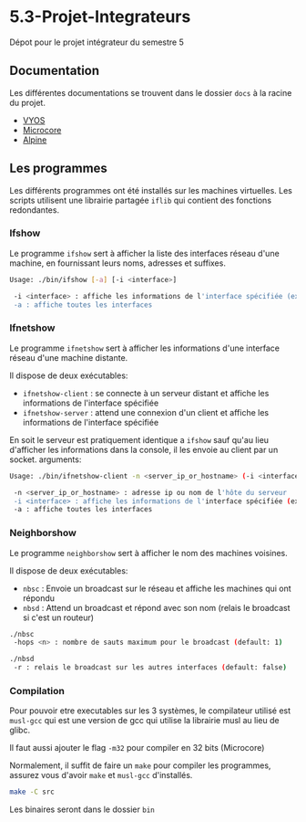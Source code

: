 # 5.3-Projet-Integrateurs

Dépot pour le projet intégrateur du semestre 5

## Documentation 
Les différentes documentations se trouvent dans le dossier `docs` à la racine du projet.
- [VYOS](docs/VYOS.md)
- [Microcore](docs/Microcore.md)
- [Alpine](docs/Alpine.md)

## Les programmes
Les différents programmes ont été installés sur les machines virtuelles.
Les scripts utilisent une librairie partagée `iflib` qui contient des fonctions redondantes.

### Ifshow
Le programme ``ifshow`` sert à afficher la liste des interfaces réseau d'une machine, en fournissant leurs noms, adresses et suffixes.

```bash
Usage: ./bin/ifshow [-a] [-i <interface>]

 -i <interface> : affiche les informations de l'interface spécifiée (ex: eth0)
 -a : affiche toutes les interfaces
```


### Ifnetshow 
Le programme ``ifnetshow`` sert à afficher les informations d'une interface réseau d'une machine distante.

Il dispose de deux exécutables:
- `ifnetshow-client` : se connecte à un serveur distant et affiche les informations de l'interface spécifiée
- `ifnetshow-server` : attend une connexion d'un client et affiche les informations de l'interface spécifiée

En soit le serveur est pratiquement identique a `ifshow` sauf qu'au lieu d'afficher les informations dans la console, il les envoie au client par un socket.
arguments:

```bash
Usage: ./bin/ifnetshow-client -n <server_ip_or_hostname> (-i <interface_name> | -a for all)

 -n <server_ip_or_hostname> : adresse ip ou nom de l'hôte du serveur
 -i <interface> : affiche les informations de l'interface spécifiée (ex: eth0)
 -a : affiche toutes les interfaces
```



### Neighborshow
Le programme ``neighborshow`` sert à afficher le nom des machines voisines.

Il dispose de deux exécutables:
- `nbsc` : Envoie un broadcast sur le réseau et affiche les machines qui ont répondu
- `nbsd` : Attend un broadcast et répond avec son nom (relais le broadcast si c'est un routeur)

```bash
./nbsc
 -hops <n> : nombre de sauts maximum pour le broadcast (default: 1)
```

```bash
./nbsd
 -r : relais le broadcast sur les autres interfaces (default: false)
```

### Compilation

Pour pouvoir etre executables sur les 3 systèmes, le compilateur utilisé est `musl-gcc` qui est une version de gcc qui utilise la librairie musl au lieu de glibc.

Il faut aussi ajouter le flag `-m32` pour compiler en 32 bits (Microcore)

Normalement, il suffit de faire un `make` pour compiler les programmes, assurez vous d'avoir `make` et `musl-gcc` d'installés.
```bash
make -C src
```

Les binaires seront dans le dossier `bin`


